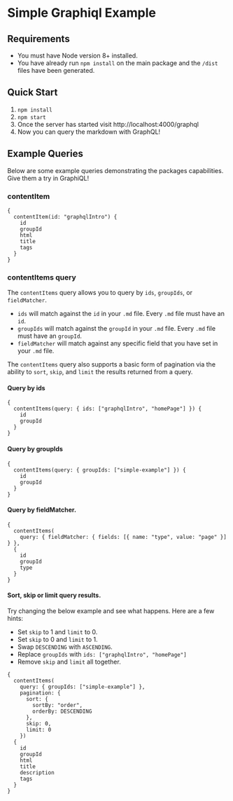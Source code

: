 # Simple Graphiql Example

## Requirements

- You must have Node version 8+ installed.
- You have already run `npm install` on the main package and the `/dist` files have been generated.

## Quick Start

1. `npm install`
1. `npm start`
1. Once the server has started visit http://localhost:4000/graphql
1. Now you can query the markdown with GraphQL!

## Example Queries
Below are some example queries demonstrating the packages capabilities. Give them a try in GraphiQL!

### contentItem
```
{
  contentItem(id: "graphqlIntro") {
    id
    groupId
    html
    title
    tags
  }
}
```

### contentItems query

The `contentItems` query allows you to query by `ids`, `groupIds`, or `fieldMatcher`.
- `ids` will match against the `id` in your `.md` file. Every `.md` file must have an `id`.
- `groupIds` will match against the `groupId` in your `.md` file. Every `.md` file must have an `groupId`.
- `fieldMatcher` will match against any specific field that you have set in your `.md` file.

The `contentItems` query also supports a basic form of pagination via the ability to `sort`, `skip`, and `limit` the results returned from a query.

#### Query by ids
```
{
  contentItems(query: { ids: ["graphqlIntro", "homePage"] }) {
    id
    groupId
  }
}
```
#### Query by groupIds
```
{
  contentItems(query: { groupIds: ["simple-example"] }) {
    id
    groupId
  }
}
```

#### Query by fieldMatcher.

```
{
  contentItems(
    query: { fieldMatcher: { fields: [{ name: "type", value: "page" }] } },
  {
    id
    groupId
    type
  }
}
```

#### Sort, skip or limit query results.
Try changing the below example and see what happens. Here are a few hints:
- Set `skip` to 1 and `limit` to 0.
- Set `skip` to 0 and `limit` to 1.
- Swap `DESCENDING` with `ASCENDING`.
- Replace `groupIds` with `ids: ["graphqlIntro", "homePage"]`
- Remove `skip` and `limit` all together.
```
{
  contentItems(
    query: { groupIds: ["simple-example"] },
    pagination: {
      sort: {
        sortBy: "order",
        orderBy: DESCENDING
      },
      skip: 0,
      limit: 0
    })
  {
    id
    groupId
    html
    title
    description
    tags
  }
}
```

